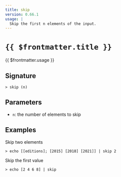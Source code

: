 ```yaml
---
title: skip
version: 0.66.1
usage: |
  Skip the first n elements of the input.
---
```


# <code>{{ $frontmatter.title }}</code>

<div style='white-space: pre-wrap;'>{{ $frontmatter.usage }}</div>

## Signature

```> skip (n)```

## Parameters

 -  `n`: the number of elements to skip

## Examples

Skip two elements
```shell
> echo [[editions]; [2015] [2018] [2021]] | skip 2
```

Skip the first value
```shell
> echo [2 4 6 8] | skip
```

